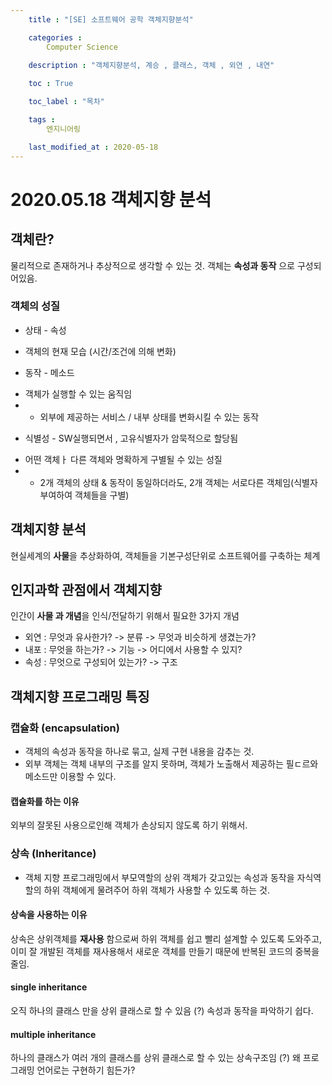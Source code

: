 ```yaml
---
    title : "[SE] 소프트웨어 공학 객체지향분석" 

    categories : 
        Computer Science
    
    description : "객체지향분석, 계승 , 클래스, 객체 , 외연 , 내연"

    toc : True

    toc_label : "목차"

    tags : 
        엔지니어링

    last_modified_at : 2020-05-18
---
```


# 2020.05.18 객체지향 분석

## 객체란?
물리적으로 존재하거나 추상적으로 생각할 수 있는 것. 객체는 **속성과 동작** 으로 구성되어있음.

### 객체의 성질
* 상태 - 속성 <br/>
- 객체의 현재 모습 (시간/조건에 의해 변화)

* 동작 - 메소드 <br/>
- 객체가 실행할 수 있는 움직임
- - 외부에 제공하는 서비스 / 내부 상태를 변화시킬 수 있는 동작

* 식별성 - SW실행되면서 , 고유식별자가 암묵적으로 할당됨
- 어떤 객체ㅏ 다른 객체와 명확하게 구별될 수 있는 성질
- - 2개 객체의 상태 & 동작이 동일하더라도, 2개 객체는 서로다른 객체임(식별자 부여하여 객체들을 구별)
## 객체지향 분석
현실세계의 **사물**을 추상화하여, 객체들을 기본구성단위로 소프트웨어를 구축하는 체계

## 인지과학 관점에서 객체지향
인간이 **사물 과 개념**을 인식/전달하기 위해서 필요한 3가지 개념
* 외연 : 무엇과 유사한가? -> 분류 -> 무엇과 비슷하게 생겼는가? 
* 내포 : 무엇을 하는가? -> 기능 -> 어디에서 사용할 수 있지?
* 속성 : 무엇으로 구성되어 있는가? -> 구조 

## 객체지향 프로그래밍 특징
### 캡슐화 (encapsulation)
- 객체의 속성과 동작을 하나로 묶고, 실제 구현 내용을 감추는 것.<br/>
- 외부 객체는 객체 내부의 구조를 알지 못하며, 객체가 노출해서 제공하는 필ㄷ르와 메소드만 이용할 수 있다.
#### 캡슐화를 하는 이유 
외부의 잘못된 사용으로인해 객체가 손상되지 않도록 하기 위해서.

### 상속 (Inheritance)
- 객체 지향 프로그래밍에서 부모역할의 상위 객체가 갖고있는 속성과 동작을 자식역할의 하위 객체에게 물려주어 하위 객체가 사용할 수 있도록 하는 것.

#### 상속을 사용하는 이유
상속은 상위객체를 **재사용** 함으로써 하위 객체를 쉽고 빨리 설계할 수 있도록 도와주고, 이미 잘 개발된 객체를 재사용해서 새로운 객체를 만들기 때문에 반복된 코드의 중복을 줄임.

#### single inheritance
오직 하나의 클래스 만을 상위 클래스로 할 수 있음
(?) 속성과 동작을 파악하기 쉽다.

#### multiple inheritance
하나의 클래스가 여러 개의 클래스를 상위 클래스로 할 수 있는 상속구조임
(?) 왜 프로그래밍 언어로는 구현하기 힘든가?